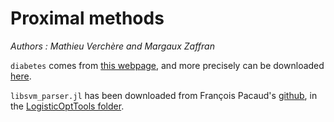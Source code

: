# Proximal methods

_Authors : Mathieu Verchère and Margaux Zaffran_

```diabetes``` comes from [this webpage](https://www.csie.ntu.edu.tw/~cjlin/libsvmtools/datasets/), and more precisely can be downloaded [here](https://www.csie.ntu.edu.tw/~cjlin/libsvmtools/datasets/binary/diabetes).

```libsvm_parser.jl``` has been downloaded from François Pacaud's [github](https://github.com/frapac), in the [LogisticOptTools folder](https://github.com/frapac/LogisticOptTools.jl/tree/master/src/io).
